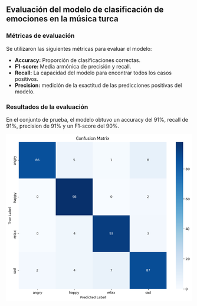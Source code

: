 ## Evaluación del modelo de clasificación de emociones en la música turca

### Métricas de evaluación
Se utilizaron las siguientes métricas para evaluar el modelo:
* **Accuracy:** Proporción de clasificaciones correctas.
* **F1-score:** Media armónica de precisión y recall.
* **Recall:** La capacidad del modelo para encontrar todos los casos positivos.
* **Precision:** medición de la exactitud de las predicciones positivas del modelo.

### Resultados de la evaluación
En el conjunto de prueba, el modelo obtuvo un accuracy del 91%, recall de 91%, precision de 91% y un F1-score del 90%.

![alt text](matriz_confu.png)

